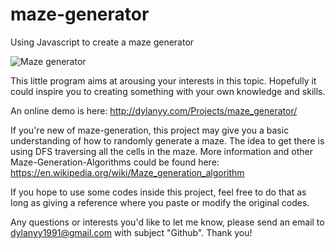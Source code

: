# maze-generator
Using Javascript to create a maze generator

![Maze generator](http://dylanyy.com/myPortfolio/wp-content/uploads/2016/12/generating.jpg)

This little program aims at arousing your interests in this topic. Hopefully it could inspire you to creating something with your own knowledge and skills.

An online demo is here: http://dylanyy.com/Projects/maze_generator/

If you're new of maze-generation, this project may give you a basic understanding of how to randomly generate a maze. The idea to get there is using DFS traversing all the cells in the maze. More information and other Maze-Generation-Algorithms could be found here: https://en.wikipedia.org/wiki/Maze_generation_algorithm

If you hope to use some codes inside this project, feel free to do that as long as giving a reference where you paste or modify the original codes.

Any questions or interests you'd like to let me know, please send an email to dylanyy1991@gmail.com with subject "Github". Thank you!
